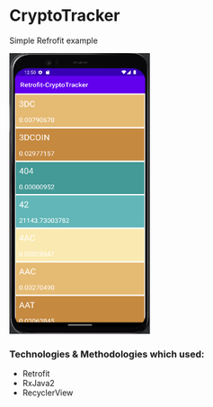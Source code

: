# CryptoTracker
Simple Refrofit example

<img src="https://github.com/menesdurak/CryptoTracker/blob/master/1.png" width="250" height="500"/>

### Technologies & Methodologies which used:

- Retrofit
- RxJava2
- RecyclerView
